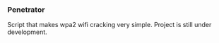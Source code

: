 ### Penetrator

Script that makes wpa2 wifi cracking very simple.
Project is still under development.
